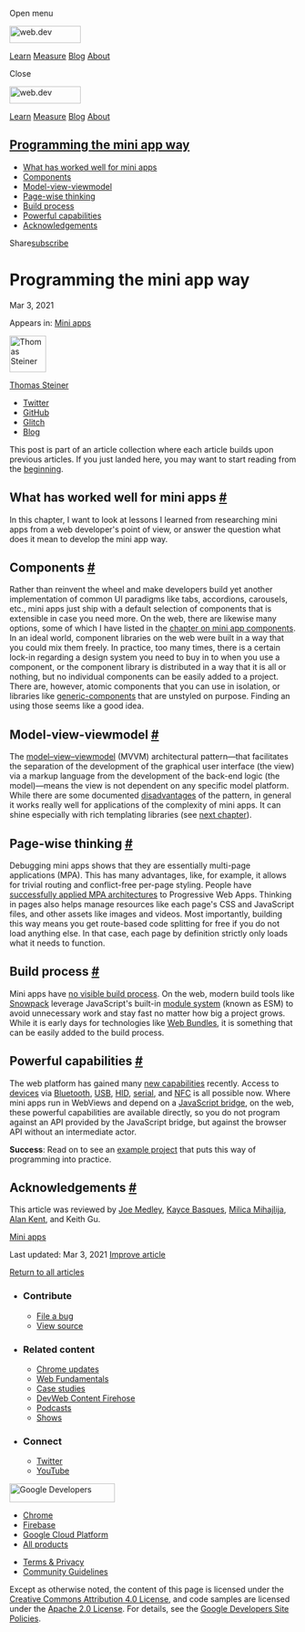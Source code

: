 <span class="w-tooltip w-tooltip--left">Open menu</span>

<a href="/" class="gc-analytics-event header-default__logo-link"><img src="/images/lockup.svg" alt="web.dev" class="header-default__logo" width="125" height="30" /></a>

<a href="/learn/" class="gc-analytics-event header-default__link">Learn</a> <a href="/measure/" class="gc-analytics-event header-default__link">Measure</a> <a href="/blog/" class="gc-analytics-event header-default__link">Blog</a> <a href="/about/" class="gc-analytics-event header-default__link">About</a>

<span class="w-tooltip">Close</span>

<a href="/" class="gc-analytics-event"><img src="/images/lockup.svg" alt="web.dev" class="drawer-default__logo" width="125" height="30" /></a>

<a href="/learn/" class="gc-analytics-event drawer-default__link">Learn</a> <a href="/measure/" class="gc-analytics-event drawer-default__link">Measure</a> <a href="/blog/" class="gc-analytics-event drawer-default__link">Blog</a> <a href="/about/" class="gc-analytics-event drawer-default__link">About</a>

<a href="#programming-the-mini-app-way" class="w-toc__header--link">Programming the mini app way</a>
----------------------------------------------------------------------------------------------------

-   [What has worked well for mini apps](#what-has-worked-well-for-mini-apps)
-   [Components](#components)
-   [Model-view-viewmodel](#model-view-viewmodel)
-   [Page-wise thinking](#page-wise-thinking)
-   [Build process](#build-process)
-   [Powerful capabilities](#powerful-capabilities)
-   [Acknowledgements](#acknowledgements)

Share<a href="/newsletter/" class="gc-analytics-event w-actions__fab w-actions__fab--subscribe"><span>subscribe</span></a>

Programming the mini app way
============================

Mar 3, 2021

<span class="w-post-signpost__title">Appears in:</span> <a href="/mini-apps" class="w-post-signpost__link">Mini apps</a>

[<img src="https://web-dev.imgix.net/image/admin/8PLpVmFef6mj72MVWeiN.jpg?auto=format&amp;fit=crop&amp;h=64&amp;w=64" alt="Thomas Steiner" class="w-author__image" sizes="(min-width: 64px) 64px, calc(100vw - 48px)" srcset="https://web-dev.imgix.net/image/admin/8PLpVmFef6mj72MVWeiN.jpg?fit=crop&amp;h=64&amp;w=64&amp;auto=format&amp;dpr=1&amp;q=75, https://web-dev.imgix.net/image/admin/8PLpVmFef6mj72MVWeiN.jpg?fit=crop&amp;h=64&amp;w=64&amp;auto=format&amp;dpr=2&amp;q=50 2x, https://web-dev.imgix.net/image/admin/8PLpVmFef6mj72MVWeiN.jpg?fit=crop&amp;h=64&amp;w=64&amp;auto=format&amp;dpr=3&amp;q=35 3x, https://web-dev.imgix.net/image/admin/8PLpVmFef6mj72MVWeiN.jpg?fit=crop&amp;h=64&amp;w=64&amp;auto=format&amp;dpr=4&amp;q=23 4x, https://web-dev.imgix.net/image/admin/8PLpVmFef6mj72MVWeiN.jpg?fit=crop&amp;h=64&amp;w=64&amp;auto=format&amp;dpr=5&amp;q=20 5x" width="64" height="64" />](/authors/thomassteiner/)

<a href="/authors/thomassteiner/" class="w-author__name-link">Thomas Steiner</a>

-   <a href="https://twitter.com/tomayac" class="w-author__link">Twitter</a>
-   <a href="https://github.com/tomayac" class="w-author__link">GitHub</a>
-   <a href="https://glitch.com/@tomayac" class="w-author__link">Glitch</a>
-   <a href="https://blog.tomayac.com/" class="w-author__link">Blog</a>

This post is part of an article collection where each article builds upon previous articles. If you just landed here, you may want to start reading from the [beginning](/mini-app-super-apps/).

What has worked well for mini apps <a href="#what-has-worked-well-for-mini-apps" class="w-headline-link">#</a>
--------------------------------------------------------------------------------------------------------------

In this chapter, I want to look at lessons I learned from researching mini apps from a web developer's point of view, or answer the question what does it mean to develop the mini app way.

Components <a href="#components" class="w-headline-link">#</a>
--------------------------------------------------------------

Rather than reinvent the wheel and make developers build yet another implementation of common UI paradigms like tabs, accordions, carousels, etc., mini apps just ship with a default selection of components that is extensible in case you need more. On the web, there are likewise many options, some of which I have listed in the [chapter on mini app components](/mini-app-components/#web-components). In an ideal world, component libraries on the web were built in a way that you could mix them freely. In practice, too many times, there is a certain lock-in regarding a design system you need to buy in to when you use a component, or the component library is distributed in a way that it is all or nothing, but no individual components can be easily added to a project. There are, however, atomic components that you can use in isolation, or libraries like [generic-components](https://github.com/thepassle/generic-components) that are unstyled on purpose. Finding an using those seems like a good idea.

Model-view-viewmodel <a href="#model-view-viewmodel" class="w-headline-link">#</a>
----------------------------------------------------------------------------------

The [model–view–viewmodel](/mini-app-markup-styling-and-scripting/#markup-languages) (MVVM) architectural pattern—that facilitates the separation of the development of the graphical user interface (the view) via a markup language from the development of the back-end logic (the model)—means the view is not dependent on any specific model platform. While there are some documented [disadvantages](https://docs.microsoft.com/en-us/archive/blogs/johngossman/advantages-and-disadvantages-of-m-v-vm) of the pattern, in general it works really well for applications of the complexity of mini apps. It can shine especially with rich templating libraries (see [next chapter](mini-app-example-project/)).

Page-wise thinking <a href="#page-wise-thinking" class="w-headline-link">#</a>
------------------------------------------------------------------------------

Debugging mini apps shows that they are essentially multi-page applications (MPA). This has many advantages, like, for example, it allows for trivial routing and conflict-free per-page styling. People have [successfully applied MPA architectures](https://medium.com/elemefe/upgrading-ele-me-to-progressive-web-app-2a446832e509) to Progressive Web Apps. Thinking in pages also helps manage resources like each page's CSS and JavaScript files, and other assets like images and videos. Most importantly, building this way means you get route-based code splitting for free if you do not load anything else. In that case, each page by definition strictly only loads what it needs to function.

Build process <a href="#build-process" class="w-headline-link">#</a>
--------------------------------------------------------------------

Mini apps have [no visible build process](/mini-app-project-structure-lifecycle-and-bundling/#the-build-process). On the web, modern build tools like [Snowpack](https://www.snowpack.dev/) leverage JavaScript's built-in [module system](https://developer.mozilla.org/en-US/docs/Web/JavaScript/Reference/Statements/import) (known as ESM) to avoid unnecessary work and stay fast no matter how big a project grows. While it is early days for technologies like [Web Bundles](/web-bundles/), it is something that can be easily added to the build process.

Powerful capabilities <a href="#powerful-capabilities" class="w-headline-link">#</a>
------------------------------------------------------------------------------------

The web platform has gained many [new capabilities](/tags/capabilities/) recently. Access to [devices](/tags/devices/) via [Bluetooth](/bluetooth/), [USB](/usb/), [HID](/hid/), [serial](/serial/), and [NFC](/nfc/) is all possible now. Where mini apps run in WebViews and depend on a [JavaScript bridge](/mini-app-markup-styling-and-scripting/#javascript-bridge-api), on the web, these powerful capabilities are available directly, so you do not program against an API provided by the JavaScript bridge, but against the browser API without an intermediate actor.

**Success**: Read on to see an [example project](/mini-app-example-project/) that puts this way of programming into practice.

Acknowledgements <a href="#acknowledgements" class="w-headline-link">#</a>
--------------------------------------------------------------------------

This article was reviewed by [Joe Medley](https://github.com/jpmedley), [Kayce Basques](https://github.com/kaycebasques), [Milica Mihajlija](https://github.com/mihajlija), [Alan Kent](https://github.com/alankent), and Keith Gu.

<a href="/tags/mini-apps/" class="w-chip">Mini apps</a>

<span class="w-mr--sm">Last updated: Mar 3, 2021 </span>[Improve article](https://github.com/GoogleChrome/web.dev/blob/master/src/site/content/en/mini-apps/mini-app-programming-way/index.md)

<a href="/mini-apps" class="gc-analytics-event w-article-navigation__link w-article-navigation__link--back w-article-navigation__link--single">Return to all articles</a>

-   ### Contribute

    -   <a href="https://github.com/GoogleChrome/web.dev/issues/new?assignees=&amp;labels=bug&amp;template=bug_report.md&amp;title=" class="w-footer__linkbox-link">File a bug</a>
    -   <a href="https://github.com/googlechrome/web.dev" class="w-footer__linkbox-link">View source</a>

-   ### Related content

    -   <a href="https://blog.chromium.org/" class="w-footer__linkbox-link">Chrome updates</a>
    -   <a href="https://developers.google.com/web/" class="w-footer__linkbox-link">Web Fundamentals</a>
    -   <a href="https://developers.google.com/web/showcase/" class="w-footer__linkbox-link">Case studies</a>
    -   <a href="https://devwebfeed.appspot.com/" class="w-footer__linkbox-link">DevWeb Content Firehose</a>
    -   <a href="/podcasts/" class="w-footer__linkbox-link">Podcasts</a>
    -   <a href="/shows/" class="w-footer__linkbox-link">Shows</a>

-   ### Connect

    -   <a href="https://www.twitter.com/ChromiumDev" class="w-footer__linkbox-link">Twitter</a>
    -   <a href="https://www.youtube.com/user/ChromeDevelopers" class="w-footer__linkbox-link">YouTube</a>

<a href="https://developers.google.com/" class="w-footer__utility-logo-link"><img src="/images/lockup-color.png" alt="Google Developers" class="w-footer__utility-logo" width="185" height="33" /></a>

-   <a href="https://developer.chrome.com/" class="w-footer__utility-link">Chrome</a>
-   <a href="https://firebase.google.com/" class="w-footer__utility-link">Firebase</a>
-   <a href="https://cloud.google.com/" class="w-footer__utility-link">Google Cloud Platform</a>
-   <a href="https://developers.google.com/products" class="w-footer__utility-link">All products</a>

<!-- -->

-   <a href="https://policies.google.com/" class="w-footer__utility-link">Terms &amp; Privacy</a>
-   <a href="/community-guidelines/" class="w-footer__utility-link">Community Guidelines</a>

Except as otherwise noted, the content of this page is licensed under the [Creative Commons Attribution 4.0 License](https://creativecommons.org/licenses/by/4.0/), and code samples are licensed under the [Apache 2.0 License](https://www.apache.org/licenses/LICENSE-2.0). For details, see the [Google Developers Site Policies](https://developers.google.com/terms/site-policies).
